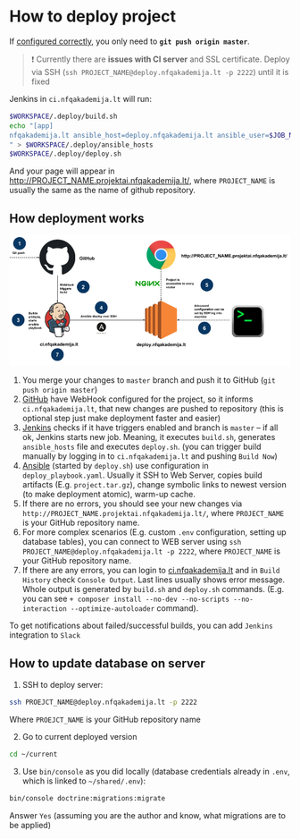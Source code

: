 How to deploy project
=====================

If [configured correctly](how-to-create-new-project.md), you only need to **`git push origin master`**.

> :exclamation: Currently there are **issues with CI server** and SSL certificate. Deploy via SSH (`ssh PROJECT_NAME@deploy.nfqakademija.lt -p 2222`) until it is fixed

Jenkins in `ci.nfqakademija.lt` will run:
```bash
$WORKSPACE/.deploy/build.sh
echo "[app]
nfqakademija.lt ansible_host=deploy.nfqakademija.lt ansible_user=$JOB_NAME
" > $WORKSPACE/.deploy/ansible_hosts
$WORKSPACE/.deploy/deploy.sh
```

And your page will appear in http://PROJECT_NAME.projektai.nfqakademija.lt/,
where `PROJECT_NAME` is usually the same as the name of github repository.

## How deployment works

![How deployment works](res/scheme-deploy-overview.png)

1. You merge your changes to `master` branch and push it to GitHub (`git push origin master`)
2. [GitHub](https://github.com/) have WebHook configured for the project, so it informs `ci.nfqakademija.lt`,
   that new changes are pushed to repository
   (this is optional step just make deployment faster and easier)
3. [Jenkins](https://jenkins.io/) checks if it have triggers enabled and branch is `master` – if all ok,
   Jenkins starts new job.
   Meaning, it executes `build.sh`, generates `ansible_hosts` file and executes `deploy.sh`.
   (you can trigger build manually by logging in to `ci.nfqakademija.lt` and pushing `Build Now`)
4. [Ansible](https://www.ansible.com/) (started by `deploy.sh`) use configuration in `deploy_playbook.yaml`.
   Usually it SSH to Web Server, copies build artifacts (E.g. `project.tar.gz`), change symbolic links to newest version
   (to make deployment atomic), warm-up cache.
5. If there are no errors, you should see your new changes via `http://PROJECT_NAME.projektai.nfqakademija.lt/`,
   where `PROJECT_NAME` is your GitHub repository name.
6. For more complex scenarios (E.g. custom `.env` configuration, setting up database tables),
   you can connect to WEB server using `ssh PROJECT_NAME@deploy.nfqakademija.lt -p 2222`,
   where `PROJECT_NAME` is your GitHub repository name.
7. If there are any errors, you can login to [ci.nfqakademija.lt](https://ci.nfqakademija.lt/) and in `Build History`
   check `Console Output`.
   Last lines usually shows error message.
   Whole output is generated by `build.sh` and `deploy.sh` commands.
   (E.g. you can see `+ composer install --no-dev --no-scripts --no-interaction --optimize-autoloader` command).

To get notifications about failed/successful builds, you can add `Jenkins` integration to `Slack`

## How to update database on server

1. SSH to deploy server:
```bash
ssh PROEJCT_NAME@deploy.nfqakademija.lt -p 2222
```
Where `PROEJCT_NAME` is your GitHub repository name

2. Go to current deployed version
```bash
cd ~/current
```
3. Use `bin/console` as you did locally (database credentials already in `.env`, which is linked to `~/shared/.env`):
```bash
bin/console doctrine:migrations:migrate
```
Answer `Yes` (assuming you are the author and know, what migrations are to be applied)
